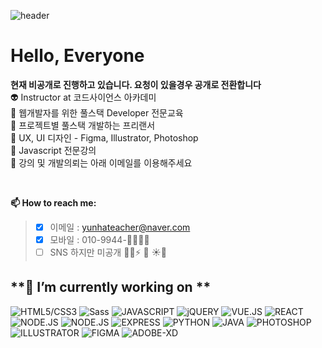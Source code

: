  ![header](https://capsule-render.vercel.app/api?type=waving&color=gradient&height=300&section=header&text=codescience&fontSize=80&animation=fadeIn)
 
 
 # Hello, Everyone  
**현재 비공개로 진행하고 있습니다. 요청이 있을경우 공개로 전환합니다**    
👽 Instructor at 코드사이언스 아카데미 <br> 
👾 웹개발자를 위한 풀스택 Developer 전문교육<br>
🤖 프로젝트별 풀스택 개발하는 프리랜서 <br>
👻 UX, UI 디자인 - Figma, Illustrator, Photoshop <br>
👻 Javascript 전문강의 <br>
💩 강의 및 개발의뢰는 아래 이메일를 이용해주세요

<br>

 **📫 How to reach me:**
> - [x] 이메일 : yunhateacher@naver.com
> - [X] 모바일 : 010-9944-👻👻👻👻
> - [ ] SNS 하지만 미공개
:cactus::cactus::zap: :rose:  :sunny::whale2:

**🔭 I’m currently working on  **
---


![HTML5/CSS3](https://img.shields.io/badge/HTML-CSS-orange)
![Sass](https://img.shields.io/badge/Sass-blue)
![JAVASCRIPT](https://img.shields.io/badge/JAVASCRIPT-green)
![jQUERY](https://img.shields.io/badge/JQUERY-gold)
![VUE.JS](https://img.shields.io/badge/VUE.JS-yellowgreen)
![REACT](https://img.shields.io/badge/REACT-yellowgreen)
![NODE.JS](https://img.shields.io/badge/NODE.JS-orange)
![NODE.JS](https://img.shields.io/badge/MySql-skyblue)
![EXPRESS](https://img.shields.io/badge/EXPRESS-red)
![PYTHON](https://img.shields.io/badge/PYTHON-yellow)
![JAVA](https://img.shields.io/badge/JAVA-black)
![PHOTOSHOP](https://img.shields.io/badge/PHOTOSHOP-deeppink)
![ILLUSTRATOR](https://img.shields.io/badge/ILLUSTRATOR-brown)
![FIGMA](https://img.shields.io/badge/FIGMA-magenta)
![ADOBE-XD](https://img.shields.io/badge/ADOBEXD-purple)

<!--
**PhoebeYoon/PhoebeYoon** is a ✨ _special_ ✨ repository because its `README.md` (this file) appears on your GitHub profile.

Here are some ideas to get you started:


- 🌱 I’m currently learning ...
- 👯 I’m looking to collaborate on ...
- 🤔 I’m looking for help with ...
- 💬 Ask me about ...
- 📫 How to reach me: ...
- 😄 Pronouns: ...
- ⚡ Fun fact: ...
-->
